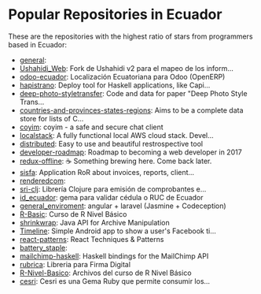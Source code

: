 # Popular Repositories in Ecuador

These are the repositories with the highest ratio of stars from programmers based in Ecuador:

- [general](https://github.com/IncaDevs/general): 
- [Ushahidi_Web](https://github.com/AyudaEcuador/Ushahidi_Web): Fork de Ushahidi v2 para el mapeo de los inform...
- [odoo-ecuador](https://github.com/odoo-ecuador/odoo-ecuador): Localización Ecuatoriana para Odoo (OpenERP)
- [hapistrano](https://github.com/stackbuilders/hapistrano): Deploy tool for Haskell applications, like Capi...
- [deep-photo-styletransfer](https://github.com/luanfujun/deep-photo-styletransfer): Code and data for paper "Deep Photo Style Trans...
- [countries-and-provinces-states-regions](https://github.com/astockwell/countries-and-provinces-states-regions): Aims to be a complete data store for lists of C...
- [coyim](https://github.com/twstrike/coyim): coyim - a safe and secure chat client
- [localstack](https://github.com/atlassian/localstack): A fully functional local AWS cloud stack. Devel...
- [distributed](https://github.com/funretro/distributed): Easy to use and beautiful restrospective tool
- [developer-roadmap](https://github.com/kamranahmedse/developer-roadmap): Roadmap to becoming a web developer in 2017
- [redux-offline](https://github.com/jevakallio/redux-offline): :coffee: Something brewing here. Come back later.
- [sisfa](https://github.com/meruba/sisfa): Application RoR about invoices, reports, client...
- [renderedcom](https://github.com/IvonneBurgos/renderedcom): 
- [sri-clj](https://github.com/datil/sri-clj): Librería Clojure para emisión de comprobantes e...
- [id_ecuador](https://github.com/macool/id_ecuador): gema para validar cédula o RUC de Ecuador
- [general_enviroment](https://github.com/j0n4s/general_enviroment): angular + laravel (Jasmine + Codeception)
- [R-Basic](https://github.com/CursoRUCE/R-Basic): Curso de R Nivel Básico
- [shrinkwrap](https://github.com/iapazmino/shrinkwrap): Java API for Archive Manipulation
- [Timeline](https://github.com/estebanlagord/Timeline): Simple Android app to show a user's Facebook ti...
- [react-patterns](https://github.com/vasanthk/react-patterns): React Techniques & Patterns 
- [battery_staple](https://github.com/olabini/battery_staple): 
- [mailchimp-haskell](https://github.com/jpvillaisaza/mailchimp-haskell): Haskell bindings for the MailChimp API
- [rubrica](https://github.com/rubrica/rubrica): Libreria para Firma Digital
- [R-Nivel-Basico](https://github.com/sourcestatlab/R-Nivel-Basico): Archivos del curso de R Nivel Básico
- [cesri](https://github.com/joselo/cesri): Cesri es una Gema Ruby que permite consumir los...
